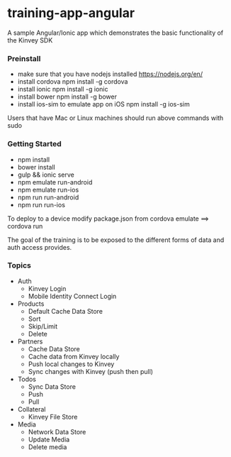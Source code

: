 # training-app-angular

A sample Angular/Ionic app which demonstrates the basic functionality of the Kinvey SDK

### Preinstall
* make sure that you have nodejs installed https://nodejs.org/en/
* install cordova
  npm install -g cordova
* install ionic
  npm install -g ionic
* install bower
  npm install -g bower 
* install ios-sim to emulate app on iOS
  npm install -g ios-sim
  
Users that have Mac or Linux machines should run above commands with sudo

### Getting Started
* npm install
* bower install
* gulp && ionic serve
* npm emulate run-android
* npm emulate run-ios
* npm run run-android
* npm run run-ios

To deploy to a device modify package.json from cordova emulate ==> cordova run

The goal of the training is to be exposed to the different forms of data and auth access provides.

### Topics
* Auth
  * Kinvey Login
  * Mobile Identity Connect Login
* Products
  * Default Cache Data Store
  * Sort
  * Skip/Limit
  * Delete
* Partners
  * Cache Data Store
  * Cache data from Kinvey locally
  * Push local changes to Kinvey
  * Sync changes with Kinvey (push then pull)
* Todos
  * Sync Data Store
  * Push
  * Pull
* Collateral
  * Kinvey File Store
* Media
  * Network Data Store
  * Update Media
  * Delete media